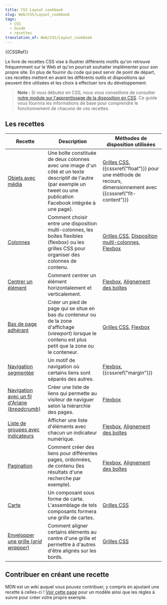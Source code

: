```yaml
---
title: CSS Layout cookbook
slug: Web/CSS/Layout_cookbook
tags:
  - CSS
  - Guide
  - recettes
translation_of: Web/CSS/Layout_cookbook
---
```

{{CSSRef}}

Le livre de recettes CSS vise à illustrer différents motifs qu'on retrouve fréquemment sur le Web et qu'on pourrait souhaiter implémenter pour son propre site. En plus de fournir du code qui peut servir de point de départ, ces recettes mettent en avant les différents outils et dispositions qui peuvent être utilisées et les choix à effectuer lors du développement.

> **Note :** Si vous débutez en CSS, nous vous conseillons de consulter [notre module sur l'apprentissage de la disposition en CSS](/fr/docs/Apprendre/CSS/CSS_layout). Ce guide vous fournira les informations de base pour comprendre le fonctionnement de chacune de ces recettes.

## Les recettes

| Recette                                                                                                  | Description                                                                                                                                                              | Méthodes de disposition utilisées                                                                                                                                    |
| -------------------------------------------------------------------------------------------------------- | ------------------------------------------------------------------------------------------------------------------------------------------------------------------------ | -------------------------------------------------------------------------------------------------------------------------------------------------------------------- |
| [Objets avec média](/fr/docs/Web/CSS/Layout_cookbook/Media_objects)                                      | Une boîte constituée de deux colonnes avec une image d'un côté et un texte descriptif de l'autre (par exemple un tweet ou une publication Facebook intégrée à une page). | [Grilles CSS](/fr/docs/Web/CSS/CSS_Grid_Layout), {{cssxref("float")}} pour une méthode de recours, dimensionnement avec {{cssxref("fit-content")}} |
| [Colonnes](/fr/docs/Web/CSS/Layout_cookbook/Disposition_en_colonnes)                                     | Comment choisir entre une disposition multi-colonnes, les boites flexibles (flexbox) ou les grilles CSS pour organiser des colonnes de contenu.                          | [Grilles CSS](/fr/docs/Web/CSS/CSS_Grid_Layout), [Disposition multi-colonnes](/fr/docs/Web/CSS/CSS_Columns), [Flexbox](/fr/docs/Web/CSS/CSS_Flexible_Box_Layout)     |
| [Centrer un élément](/fr/docs/Web/CSS/Layout_cookbook/Centrer_un_element)                                | Comment centrer un élément horizontalement et verticalement.                                                                                                             | [Flexbox](/fr/docs/Web/CSS/CSS_Flexible_Box_Layout), [Alignement des boîtes](/fr/docs/Web/CSS/CSS_Box_Alignment)                                                     |
| [Bas de page adhérant](/fr/docs/Web/CSS/Layout_cookbook/Bas_de_page_adhérant)                            | Créer un pied de page qui se situe en bas du conteneur ou de la zone d'affichage (_viewport_) lorsque le contenu est plus petit que la zone ou le conteneur.             | [Grilles CSS](/fr/docs/Web/CSS/CSS_Grid_Layout), [Flexbox](/fr/docs/Web/CSS/CSS_Flexible_Box_Layout)                                                                 |
| [Navigation segmentée](/fr/docs/Web/CSS/Layout_cookbook/Navigation_segmentée)                            | Un motif de navigation où certains liens sont séparés des autres.                                                                                                        | [Flexbox](/fr/docs/Web/CSS/CSS_Flexible_Box_Layout), {{cssxref("margin")}}                                                                                    |
| [Navigation avec un fil d'Ariane (_breadcrumb_)](/fr/docs/Web/CSS/Layout_cookbook/Navigation_Breadcrumb) | Créer une liste de liens qui permette au visiteur de naviguer selon la hiérarchie des pages.                                                                             | [Flexbox](/fr/docs/Web/CSS/CSS_Flexible_Box_Layout)                                                                                                                  |
| [Liste de groupes avec indicateurs](/fr/docs/Web/CSS/Layout_cookbook/Liste_groupes_avec_indicateurs)     | Afficher une liste d'éléments avec chacun un indicateur numérique.                                                                                                       | [Flexbox](/fr/docs/Web/CSS/CSS_Flexible_Box_Layout), [Alignement des boîtes](/fr/docs/Web/CSS/CSS_Box_Alignment)                                                     |
| [Pagination](/fr/docs/Web/CSS/Layout_cookbook/Pagination)                                                | Comment créer des liens pour différentes pages, ordonnées, de contenu (les résultats d'une recherche par exemple).                                                       | [Flexbox](/fr/docs/Web/CSS/CSS_Flexible_Box_Layout), [Alignement des boîtes](/fr/docs/Web/CSS/CSS_Box_Alignment)                                                     |
| [Carte](/fr/docs/Web/CSS/Layout_cookbook/Carte)                                                          | Un composant sous forme de carte. L'assemblage de tels composants formera une grille de cartes.                                                                          | [Grilles CSS](/fr/docs/Web/CSS/CSS_Grid_Layout)                                                                                                                      |
| [Envelopper une grille (_grid wrapper_)](/fr/docs/Web/CSS/Layout_cookbook/Grid_wrapper)                  | Comment aligner certains éléments au centre d'une grille et permettre à d'autres d'être alignés sur les bords.                                                           | [Grilles CSS](/fr/docs/Web/CSS/CSS_Grid_Layout)                                                                                                                      |

## Contribuer en créant une recette

MDN est un wiki auquel vous pouvez contribuer, y compris en ajoutant une recette à celles-ci ! [Voir cette page](/fr/docs/Web/CSS/Layout_cookbook/Contribuer_à_une_recette) pour un modèle ainsi que les règles à suivre pour créer votre propre exemple.
